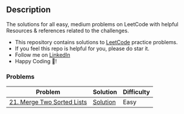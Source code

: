 ## Description
The solutions for all easy, medium problems on LeetCode with helpful Resources & references related to the challenges.

- This repository contains solutions to [LeetCode](https://leetcode.com) practice problems.
- If you feel this repo is helpful for you, please do star it.
- Follow me on [LinkedIn](https://www.linkedin.com/in/priyank-goswami-711495247)
- Happy Coding 🥳!


### Problems
| Problem | Solution | Difficulty |
|--|--|--|
| [21. Merge Two Sorted Lists](https://leetcode.com/problems/merge-two-sorted-lists) | [Solution]() | Easy |
